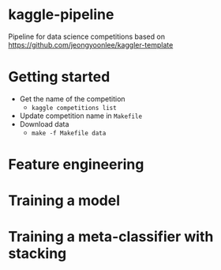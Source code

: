 # kaggle-pipeline
Pipeline for data science competitions based on https://github.com/jeongyoonlee/kaggler-template

# Getting started
* Get the name of the competition
    * `kaggle competitions list`
* Update competition name in `Makefile`
* Download data
    * `make -f Makefile data`
# Feature engineering
# Training a model
# Training a meta-classifier with stacking
